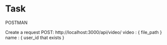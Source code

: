 # Task

POSTMAN 

Create a request 
POST: http://localhost:3000/api/video/
video : { file_path }
name : { user_id that exists }
